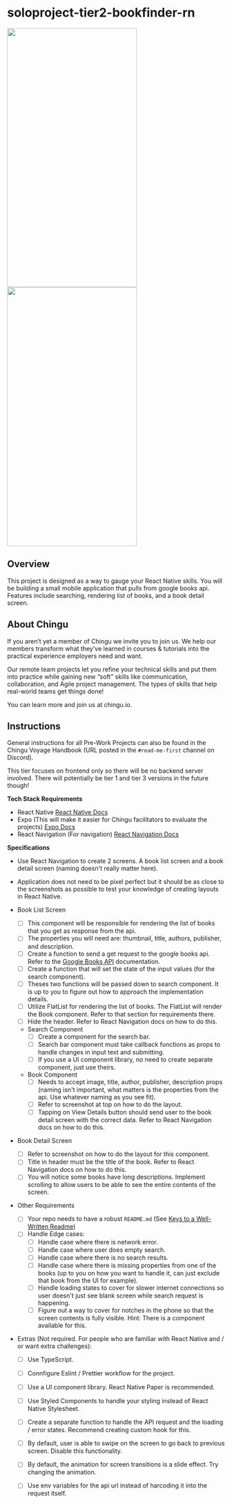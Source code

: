 # soloproject-tier2-bookfinder-rn

<div>
  <img src="https://i.imgur.com/LLY2UTf.png" width=300 height=600 />
  <img src="https://i.imgur.com/GLi68nT.png" width=300 height=600 />
</div>

## Overview

This project is designed as a way to gauge your React Native skills. You will be building a small mobile application
that pulls from google books api. Features include searching, rendering list of books, and a book detail screen.

## About Chingu

If you aren’t yet a member of Chingu we invite you to join us. We help our members transform what they’ve learned in courses & tutorials into the practical experience employers need and want.

Our remote team projects let you refine your technical skills and put them into practice while gaining new “soft” skills like communication, collaboration, and Agile project management. The types of skills that help real-world teams get things done!

You can learn more and join us at chingu.io.

## Instructions

General instructions for all Pre-Work Projects can also be found in the Chingu Voyage Handbook (URL posted in the `#read-me-first` channel on Discord).

This tier focuses on frontend only so there will be no backend server involved. There will potentially be tier 1 and tier 3 versions in the future though!

**Tech Stack Requirements**

- React Native [React Native Docs](https://reactnative.dev/)
- Expo (This will make it easier for Chingu facilitators to evaluate the projects) [Expo Docs](https://docs.expo.dev/)
- React Navigation (For navigation) [React Navigation Docs](https://reactnavigation.org/docs/getting-started/)

**Specifications**

- Use React Navigation to create 2 screens. A book list screen and a book detail screen (naming doesn't really matter here).
- Application does not need to be pixel perfect but it should be as close to the screenshots as possible to test your knowledge of creating layouts in React Native.

- Book List Screen
  - [ ] This component will be responsible for rendering the list of books that you get as response from the api.
  - [ ] The properties you will need are: thumbnail, title, authors, publisher, and description.
  - [ ] Create a function to send a get request to the google books api. Refer to the [Google Books API](https://developers.google.com/books/) documentation.
  - [ ] Create a function that will set the state of the input values (for the search component).
  - [ ] Theses two functions will be passed down to search component. It is up to you to figure out how to approach the implementation details.
  - [ ] Utilize FlatList for rendering the list of books. The FlatList will render the Book component. Refer to that section for requirements there.
  - [ ] Hide the header. Refer to React Navigation docs on how to do this.
  - Search Component
    - [ ] Create a component for the search bar.
    - [ ] Search bar component must take callback functions as props to handle changes in input text and submitting.
    - [ ] If you use a UI component library, no need to create separate component, just use theirs.
  - Book Component
    - [ ] Needs to accept image, title, author, publisher, description props (naming isn't important, what matters is the properties from the api. Use whatever naming as you see fit).
    - [ ] Refer to screenshot at top on how to do the layout.
    - [ ] Tapping on View Details button should send user to the book detail screen with the correct data. Refer to React Navigation docs on how to do this.
    
- Book Detail Screen
  - [ ] Refer to screenshot on how to do the layout for this component.
  - [ ] Title in header must be the title of the book. Refer to React Navigation docs on how to do this.
  - [ ] You will notice some books have long descriptions. Implement scrolling to allow users to be able to see the entire contents of the screen.

- Other Requirements
  - [ ] Your repo needs to have a robust `README.md` (See [Keys to a Well-Written Readme](https://medium.com/chingu/keys-to-a-well-written-readme-55c53d34fe6d))
  - [ ] Handle Edge cases:
    - [ ] Handle case where there is network error.
    - [ ] Handle case where user does empty search.
    - [ ] Handle case where there is no search results.
    - [ ] Handle case where there is missing properties from one of the books (up to you on how you want to handle it, can just exclude that book from the UI for example).
    - [ ] Handle loading states to cover for slower internet connections so user doesn't just see blank screen while search request is happening.
    - [ ] Figure out a way to cover for notches in the phone so that the screen contents is fully visible. Hint: There is a component available for this.

- Extras (Not required. For people who are familiar with React Native and / or want extra challenges):
  - [ ] Use TypeScript.
  - [ ] Connfigure Eslint / Prettier workflow for the project.
  - [ ] Use a UI component library. React Native Paper is recommended.
  - [ ] Use Styled Components to handle your styling instead of React Native Stylesheet.
  - [ ] Create a separate function to handle the API request and the loading / error states. Recommend creating custom hook for this.
  - [ ] By default, user is able to swipe on the screen to go back to previous screen. Disable this functionality.
  - [ ] By default, the animation for screen transitions is a slide effect. Try changing the animation.
  - [ ] Use env variables for the api url instead of harcoding it into the request itself.


    
    



